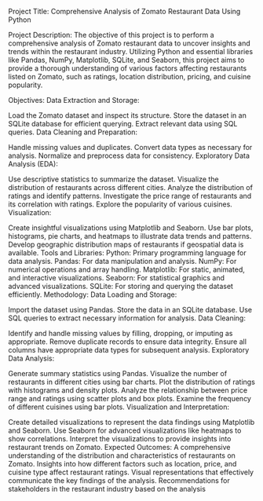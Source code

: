 Project Title: Comprehensive Analysis of Zomato Restaurant Data Using Python


Project Description:
The objective of this project is to perform a comprehensive analysis of Zomato restaurant data to uncover insights and trends within the restaurant industry. Utilizing Python and essential libraries like Pandas, NumPy, Matplotlib, SQLite, and Seaborn, this project aims to provide a thorough understanding of various factors affecting restaurants listed on Zomato, such as ratings, location distribution, pricing, and cuisine popularity.

Objectives:
Data Extraction and Storage:

Load the Zomato dataset and inspect its structure.
Store the dataset in an SQLite database for efficient querying.
Extract relevant data using SQL queries.
Data Cleaning and Preparation:

Handle missing values and duplicates.
Convert data types as necessary for analysis.
Normalize and preprocess data for consistency.
Exploratory Data Analysis (EDA):

Use descriptive statistics to summarize the dataset.
Visualize the distribution of restaurants across different cities.
Analyze the distribution of ratings and identify patterns.
Investigate the price range of restaurants and its correlation with ratings.
Explore the popularity of various cuisines.
Visualization:

Create insightful visualizations using Matplotlib and Seaborn.
Use bar plots, histograms, pie charts, and heatmaps to illustrate data trends and patterns.
Develop geographic distribution maps of restaurants if geospatial data is available.
Tools and Libraries:
Python: Primary programming language for data analysis.
Pandas: For data manipulation and analysis.
NumPy: For numerical operations and array handling.
Matplotlib: For static, animated, and interactive visualizations.
Seaborn: For statistical graphics and advanced visualizations.
SQLite: For storing and querying the dataset efficiently.
Methodology:
Data Loading and Storage:

Import the dataset using Pandas.
Store the data in an SQLite database.
Use SQL queries to extract necessary information for analysis.
Data Cleaning:

Identify and handle missing values by filling, dropping, or imputing as appropriate.
Remove duplicate records to ensure data integrity.
Ensure all columns have appropriate data types for subsequent analysis.
Exploratory Data Analysis:

Generate summary statistics using Pandas.
Visualize the number of restaurants in different cities using bar charts.
Plot the distribution of ratings with histograms and density plots.
Analyze the relationship between price range and ratings using scatter plots and box plots.
Examine the frequency of different cuisines using bar plots.
Visualization and Interpretation:

Create detailed visualizations to represent the data findings using Matplotlib and Seaborn.
Use Seaborn for advanced visualizations like heatmaps to show correlations.
Interpret the visualizations to provide insights into restaurant trends on Zomato.
Expected Outcomes:
A comprehensive understanding of the distribution and characteristics of restaurants on Zomato.
Insights into how different factors such as location, price, and cuisine type affect restaurant ratings.
Visual representations that effectively communicate the key findings of the analysis.
Recommendations for stakeholders in the restaurant industry based on the analysis
